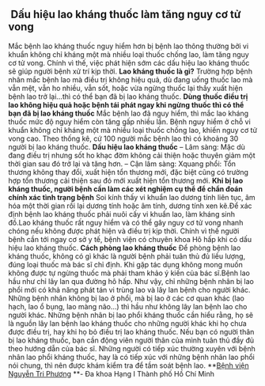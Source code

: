 ## ️ Dấu hiệu lao kháng thuốc làm tăng nguy cơ tử vong

Mắc bệnh lao kháng thuốc nguy hiểm hơn bị bệnh lao thông thường bởi vi khuẩn không chỉ kháng một mà nhiều loại thuốc chống lao, làm tăng nguy cơ tử vong. Chính vì thế, việc phát hiện sớm các dấu hiệu lao kháng thuốc sẽ giúp người bệnh xử trí kịp thời.
**Lao kháng thuốc là gì?**
Trường hợp bệnh nhân mắc bệnh lao mà điều trị không hiệu quả, dù đang uống thuốc lao mà vẫn mệt, vẫn ho nhiều, vẫn sốt, hoặc vừa ngừng thuốc lại thấy xuất hiện bệnh lao trở lại…thì có thể bạn đã bị lao kháng thuốc.
**Dùng thuốc điều trị lao không hiệu quả hoặc bệnh tái phát ngay khi ngừng thuốc thì có thể bạn đã bị lao kháng thuốc**
Mắc bệnh lao đã nguy hiểm, thì mắc lao kháng thuốc mức độ nguy hiểm còn tăng gấp nhiều lần. Bệnh nguy hiểm ở chỗ vi khuẩn không chỉ kháng một mà nhiều loại thuốc chống lao, khiến nguy cơ tử vong cao. Theo thống kê, cứ 100 người mắc bệnh lao thì có khoảng 30 người bị lao kháng thuốc.
**Dấu hiệu lao kháng thuốc**
– Lâm sàng: Mặc dù đang điều trị nhưng sốt ho khạc đờm không cải thiện hoặc thuyên giảm một thời gian sau đó trở lại và tăng hơn.
– Cận lâm sàng:
Xquang phổi: Tổn thương không thay đổi, xuất hiện tổn thương mới, đặc biệt cũng có trường hợp tổn thương cải thiện sau đó mới xuất hiện tổn thương mới.
**Khi bị lao kháng thuốc, người bệnh cần làm các xét nghiệm cụ thể để chẩn đoán chính xác tình trạng bệnh**
Soi kính thấy vi khuẩn lao dương tính liên tục, âm hóa một thời gian rồi lại dương tính hoặc âm tính, dương tính xen kẽ.Để xác định bệnh lao kháng thuốc phải nuôi cấy vi khuẩn lao, làm kháng sinh đồ.Lao kháng thuốc rất nguy hiểm và có thể gây nguy cơ tử vong nhanh chóng nếu không được phát hiện và điều trị kịp thời. Chính vì thế người bệnh cần tới ngay cơ sở y tế, bệnh viện có chuyên khoa Hô hấp khi có dấu hiệu lao kháng thuốc.
**Cách phòng lao kháng thuốc**
Để phòng bệnh lao kháng thuốc, không có gì khác là người bệnh phải tuân thủ đủ liều lượng, đúng loại thuốc mà bác sĩ chỉ định. Khi gặp tác dụng không mong muốn không được tự ngừng thuốc mà phải tham khảo ý kiến của bác sĩ.Bệnh lao hầu như chỉ lây lan qua đường hô hấp. Như vậy, chỉ những bệnh nhân bị lao phổi mới có khả năng phát tán vi trùng lao và lây lan bệnh cho người khác. Những bệnh nhân không bị lao ở phổi, mà bị lao ở các cơ quan khác (lao hạch, lao ổ bụng, lao màng não…) thì hầu như không lây lan bệnh lao cho người khác.
Những bệnh nhân bị lao phổi kháng thuốc cần hiểu rằng, họ sẽ là nguồn lây lan bệnh lao kháng thuốc cho những người khác khi họ chưa được điều trị, hay khi họ bỏ điều trị lao kháng thuốc.
Nếu bạn có người thân bị lao kháng thuốc, bạn cần động viên người thân của mình tuân thủ đầy đủ theo hướng dẫn của bác sĩ. Những người có tiếp xúc thường xuyên với bệnh nhân lao phổi kháng thuốc, hay là có tiếp xúc với những bệnh nhân lao phổi nói chung, thì nên được khám kiểm tra để tầm soát bệnh lao.
**[Bệnh viện Nguyễn Tri Phương](https://bvnguyentriphuong.com.vn/) **- Đa khoa Hạng I Thành phố Hồ Chí Minh

